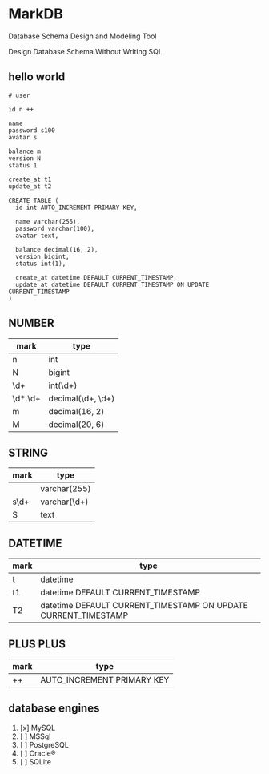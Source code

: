 # MarkDB

Database Schema Design and Modeling Tool

Design Database Schema Without Writing SQL

## hello world

```
# user

id n ++

name
password s100
avatar s

balance m
version N
status 1

create_at t1
update_at t2
```

```mysql
CREATE TABLE (
  id int AUTO_INCREMENT PRIMARY KEY,

  name varchar(255),
  password varchar(100),
  avatar text,

  balance decimal(16, 2),
  version bigint,
  status int(1),

  create_at datetime DEFAULT CURRENT_TIMESTAMP,
  update_at datetime DEFAULT CURRENT_TIMESTAMP ON UPDATE CURRENT_TIMESTAMP
)
```

## NUMBER

mark | type
-|-
n | int
N | bigint
\d+ | int(\d+)
\d*\.\d+ | decimal(\d+, \d+)
m | decimal(16, 2)
M | decimal(20, 6)

## STRING

mark | type
-|-
| | varchar(255)
s\d+ | varchar(\d+)
S | text

## DATETIME

mark | type 
-|-
t | datetime
t1 | datetime DEFAULT CURRENT_TIMESTAMP
T2 | datetime DEFAULT CURRENT_TIMESTAMP ON UPDATE CURRENT_TIMESTAMP

## PLUS PLUS

mark | type
-|-
++ | AUTO_INCREMENT PRIMARY KEY

## database engines

1. [x] MySQL
2. [ ] MSSql
3. [ ] PostgreSQL
4. [ ] Oracle®
5. [ ] SQLite
